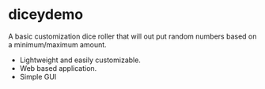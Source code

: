 # diceydemo
A basic customization dice roller that will out put random numbers based on a minimum/maximum amount.
* Lightweight and easily customizable.
* Web based application.
* Simple GUI
